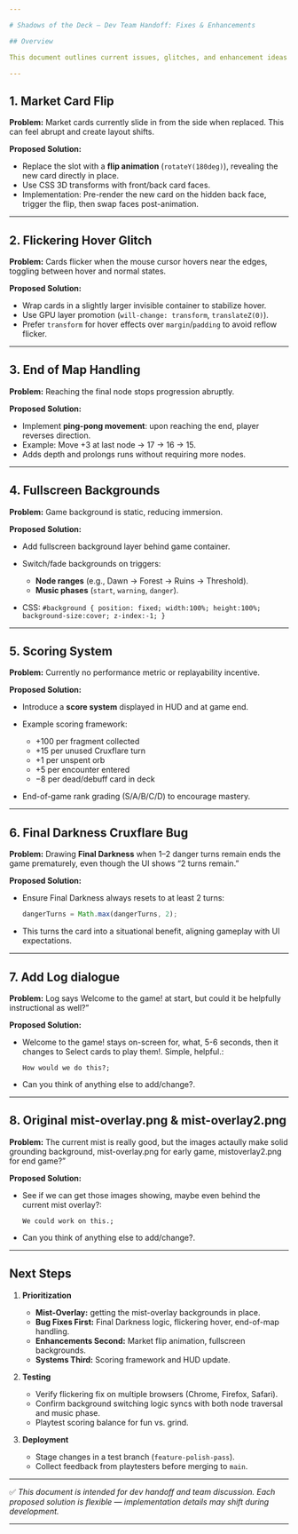```yaml
---

# Shadows of the Deck — Dev Team Handoff: Fixes & Enhancements

## Overview

This document outlines current issues, glitches, and enhancement ideas for *Shadows of the Deck*. Each section lists the **Problem** followed by the **Proposed Solution**. These changes aim to improve gameplay polish, user experience, and replayability.

---
```


## 1. Market Card Flip

**Problem:**
Market cards currently slide in from the side when replaced. This can feel abrupt and create layout shifts.

**Proposed Solution:**

* Replace the slot with a **flip animation** (`rotateY(180deg)`), revealing the new card directly in place.
* Use CSS 3D transforms with front/back card faces.
* Implementation: Pre-render the new card on the hidden back face, trigger the flip, then swap faces post-animation.

---

## 2. Flickering Hover Glitch

**Problem:**
Cards flicker when the mouse cursor hovers near the edges, toggling between hover and normal states.

**Proposed Solution:**

* Wrap cards in a slightly larger invisible container to stabilize hover.
* Use GPU layer promotion (`will-change: transform`, `translateZ(0)`).
* Prefer `transform` for hover effects over `margin`/`padding` to avoid reflow flicker.

---

## 3. End of Map Handling

**Problem:**
Reaching the final node stops progression abruptly.

**Proposed Solution:**

* Implement **ping-pong movement**: upon reaching the end, player reverses direction.
* Example: Move +3 at last node → 17 → 16 → 15.
* Adds depth and prolongs runs without requiring more nodes.

---

## 4. Fullscreen Backgrounds

**Problem:**
Game background is static, reducing immersion.

**Proposed Solution:**

* Add fullscreen background layer behind game container.
* Switch/fade backgrounds on triggers:

  * **Node ranges** (e.g., Dawn → Forest → Ruins → Threshold).
  * **Music phases** (`start`, `warning`, `danger`).
* CSS: `#background { position: fixed; width:100%; height:100%; background-size:cover; z-index:-1; }`

---

## 5. Scoring System

**Problem:**
Currently no performance metric or replayability incentive.

**Proposed Solution:**

* Introduce a **score system** displayed in HUD and at game end.
* Example scoring framework:

  * +100 per fragment collected
  * +15 per unused Cruxflare turn
  * +1 per unspent orb
  * +5 per encounter entered
  * −8 per dead/debuff card in deck
* End-of-game rank grading (S/A/B/C/D) to encourage mastery.

---

## 6. Final Darkness Cruxflare Bug

**Problem:**
Drawing **Final Darkness** when 1–2 danger turns remain ends the game prematurely, even though the UI shows “2 turns remain.”

**Proposed Solution:**

* Ensure Final Darkness always resets to at least 2 turns:

  ```js
  dangerTurns = Math.max(dangerTurns, 2);
  ```
* This turns the card into a situational benefit, aligning gameplay with UI expectations.

---

## 7. Add Log dialogue

**Problem:**
Log says Welcome to the game! at start, but could it be helpfully instructional as well?”

**Proposed Solution:**

* Welcome to the game! stays on-screen for, what, 5-6 seconds, then it changes to Select cards to play them!. Simple, helpful.:

  ```?
  How would we do this?;
  ```
* Can you think of anything else to add/change?.

---

## 8. Original mist-overlay.png & mist-overlay2.png

**Problem:**
The current mist is really good, but the images actaully make solid grounding background, mist-overlay.png for early game, mistoverlay2.png for end game?”

**Proposed Solution:**

* See if we can get those images showing, maybe even behind the current mist overlay?:

  ```?
  We could work on this.;
  ```
* Can you think of anything else to add/change?.

---

## Next Steps

1. **Prioritization**
   
   * **Mist-Overlay:** getting the mist-overlay backgrounds in place.
   * **Bug Fixes First:** Final Darkness logic, flickering hover, end-of-map handling.
   * **Enhancements Second:** Market flip animation, fullscreen backgrounds.
   * **Systems Third:** Scoring framework and HUD update.

3. **Testing**

   * Verify flickering fix on multiple browsers (Chrome, Firefox, Safari).
   * Confirm background switching logic syncs with both node traversal and music phase.
   * Playtest scoring balance for fun vs. grind.

4. **Deployment**

   * Stage changes in a test branch (`feature-polish-pass`).
   * Collect feedback from playtesters before merging to `main`.

---

✅ *This document is intended for dev handoff and team discussion. Each proposed solution is flexible — implementation details may shift during development.*

---
